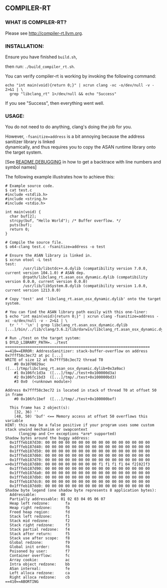 ## COMPILER-RT ##

### WHAT IS COMPILER-RT? ###

Please see http://compiler-rt.llvm.org.

### INSTALLATION: ###

Ensure you have finished `build.sh`,

then run: `./build_compiler_rt.sh`.

You can verify compiler-rt is working by invoking the following command:

    echo "int main(void){return 0;}" | xcrun clang -xc -o/dev/null -v - 2>&1 | \
      grep "libclang_rt" 1>/dev/null && echo "Success"

If you see "Success", then everything went well.

### USAGE: ###

You do not need to do anything, clang's doing the job for you.

However, `-fsanitize=address` is a bit annoying because the address sanitizer library is linked  
dynamically, and thus requires you to copy the ASAN runtime library onto the target system. 

\[See [README.DEBUGGING](README.DEBUGGING.md) in how to get a backtrace with line numbers and symbol names]

The following example illustrates how to achieve this:

    # Example source code.
    $ cat test.c
    #include <stdlib.h>
    #include <string.h>
    #include <stdio.h>

    int main(void) {
      char buf[2];
      strcpy(buf, "Hello World"); /* Buffer overflow. */
      puts(buf);
      return 0;
    }

    # Compile the source file.
    $ o64-clang test.c -fsanitize=address -o test

    # Ensure the ASAN library is linked in.
    $ xcrun otool -L test
    test:
            /usr/lib/libstdc++.6.dylib (compatibility version 7.0.0, current version 104.1.0) # ASAN dep.
            @rpath/libclang_rt.asan_osx_dynamic.dylib (compatibility version 0.0.0, current version 0.0.0)
            /usr/lib/libSystem.B.dylib (compatibility version 1.0.0, current version 1213.0.0)

    # Copy 'test' and 'libclang_rt.asan_osx_dynamic.dylib' onto the target system.

    # You can find the ASAN library path easily with this one-liner:
    $ echo "int main(void){return 0;}" | xcrun clang -fsanitize=address -xc -o/dev/null -v - 2>&1 | \
      tr ' ' '\n' | grep libclang_rt.asan_osx_dynamic.dylib
    [...]/bin/../lib/clang/3.6.2/lib/darwin/libclang_rt.asan_osx_dynamic.dylib

    # Run ./test on the target system:
    $ DYLD_LIBRARY_PATH=. ./test
    =================================================================
    ==410==ERROR: AddressSanitizer: stack-buffer-overflow on address 0x7fff58c3ec72 at pc [...]
    WRITE of size 12 at 0x7fff58c3ec72 thread T0
        #0 0x1070029ac  ([...]/tmp/libclang_rt.asan_osx_dynamic.dylib+0x3a9ac)
        #1 0x106fc1d3a  ([...]/tmp/./test+0x100000d3a)
        #2 0x106fc1bd3  ([...]/tmp/./test+0x100000bd3)
        #3 0x0  (<unknown module>)

    Address 0x7fff58c3ec72 is located in stack of thread T0 at offset 50 in frame
        #0 0x106fc1bef  ([...]/tmp/./test+0x100000bef)

      This frame has 2 object(s):
        [32, 36) ''
        [48, 50) 'buf' <== Memory access at offset 50 overflows this variable
    HINT: this may be a false positive if your program uses some custom stack unwind mechanism or swapcontext
          (longjmp and C++ exceptions *are* supported)
    Shadow bytes around the buggy address:
      0x1fffeb187d30: 00 00 00 00 00 00 00 00 00 00 00 00 00 00 00 00
      0x1fffeb187d40: 00 00 00 00 00 00 00 00 00 00 00 00 00 00 00 00
      0x1fffeb187d50: 00 00 00 00 00 00 00 00 00 00 00 00 00 00 00 00
      0x1fffeb187d60: 00 00 00 00 00 00 00 00 00 00 00 00 00 00 00 00
      0x1fffeb187d70: 00 00 00 00 00 00 00 00 00 00 00 00 00 00 00 00
    =>0x1fffeb187d80: 00 00 00 00 00 00 00 00 f1 f1 f1 f1 04 f2[02]f3
      0x1fffeb187d90: 00 00 00 00 00 00 00 00 00 00 00 00 00 00 00 00
      0x1fffeb187da0: 00 00 00 00 00 00 00 00 00 00 00 00 00 00 00 00
      0x1fffeb187db0: 00 00 00 00 00 00 00 00 00 00 00 00 00 00 00 00
      0x1fffeb187dc0: 00 00 00 00 00 00 00 00 00 00 00 00 00 00 00 00
      0x1fffeb187dd0: 00 00 00 00 00 00 00 00 00 00 00 00 00 00 00 00
    Shadow byte legend (one shadow byte represents 8 application bytes):
      Addressable:           00
      Partially addressable: 01 02 03 04 05 06 07 
      Heap left redzone:       fa
      Heap right redzone:      fb
      Freed heap region:       fd
      Stack left redzone:      f1
      Stack mid redzone:       f2
      Stack right redzone:     f3
      Stack partial redzone:   f4
      Stack after return:      f5
      Stack use after scope:   f8
      Global redzone:          f9
      Global init order:       f6
      Poisoned by user:        f7
      Container overflow:      fc
      Array cookie:            ac
      Intra object redzone:    bb
      ASan internal:           fe
      Left alloca redzone:     ca
      Right alloca redzone:    cb
    ==410==ABORTING

